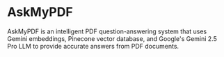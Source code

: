# AskMyPDF
AskMyPDF is an intelligent PDF question-answering system that uses Gemini embeddings, Pinecone vector database, and Google's Gemini 2.5 Pro LLM to provide accurate answers from PDF documents.
